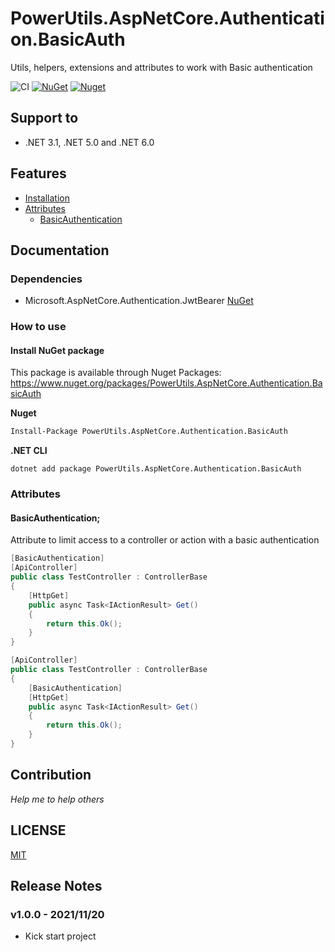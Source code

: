 # PowerUtils.AspNetCore.Authentication.BasicAuth
Utils, helpers, extensions and attributes to work with Basic authentication

![CI](https://github.com/TechNobre/PowerUtils.AspNetCore.Authentication.BasicAuth/actions/workflows/main.yml/badge.svg)
[![NuGet](https://img.shields.io/nuget/v/PowerUtils.AspNetCore.Authentication.BasicAuth.svg)](https://www.nuget.org/packages/PowerUtils.AspNetCore.Authentication.BasicAuth)
[![Nuget](https://img.shields.io/nuget/dt/PowerUtils.AspNetCore.Authentication.BasicAuth.svg)](https://www.nuget.org/packages/PowerUtils.AspNetCore.Authentication.BasicAuth)




## Support to
- .NET 3.1, .NET 5.0 and .NET 6.0




## Features

- [Installation](#Installation)
- [Attributes](#Attributes)
  - [BasicAuthentication](#BasicAuthentication)


## Documentation

### Dependencies

- Microsoft.AspNetCore.Authentication.JwtBearer [NuGet](https://www.nuget.org/packages/Microsoft.AspNetCore.Authentication.JwtBearer/)

### How to use

#### Install NuGet package <a name="Installation"></a>
This package is available through Nuget Packages: https://www.nuget.org/packages/PowerUtils.AspNetCore.Authentication.BasicAuth

**Nuget**
```bash
Install-Package PowerUtils.AspNetCore.Authentication.BasicAuth
```

**.NET CLI**
```
dotnet add package PowerUtils.AspNetCore.Authentication.BasicAuth
```

### Attributes <a name="Attributes"></a>

#### BasicAuthentication; <a name="BasicAuthentication"></a>
Attribute to limit access to a controller or action with a basic authentication

```csharp
[BasicAuthentication]
[ApiController]
public class TestController : ControllerBase
{
    [HttpGet]
    public async Task<IActionResult> Get()
    {
        return this.Ok();
    }
}
```

```csharp
[ApiController]
public class TestController : ControllerBase
{
    [BasicAuthentication]
    [HttpGet]
    public async Task<IActionResult> Get()
    {
        return this.Ok();
    }
}
```



## Contribution

*Help me to help others*




## LICENSE

[MIT](https://github.com/TechNobre/PowerUtils.AspNetCore.Authentication.BasicAuth/blob/main/LICENSE)




## Release Notes


### v1.0.0 - 2021/11/20
- Kick start project